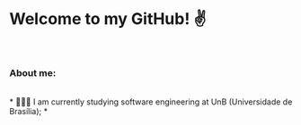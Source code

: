 # Welcome to my GitHub! ✌️ 
<br>
<!--
**DanielRogs/DanielRogs** is a ✨ _special_ ✨ repository because its `README.md` (this file) appears on your GitHub profile.
-->

### About me:

<br>
* 🧑🏽‍💻 I am currently studying software engineering at UnB (Universidade de Brasília);
* 

